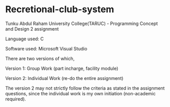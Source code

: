 # Recretional-club-system
Tunku Abdul Raham University College(TARUC) - Programming Concept and Design 2 assignment

Language used: C

Software used: Microsoft Visual Studio


There are two versions of which, 

Version 1: Group Work (part incharge, facility module)

Version 2: Individual Work (re-do the entire assignment)


The version 2 may not strictly follow the criteria as stated in the assignment questions, 
since the individual work is my own initiation (non-academic required).
